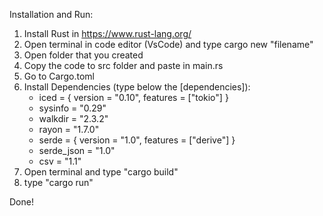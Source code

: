 Installation and Run:

1. Install Rust in https://www.rust-lang.org/
2. Open terminal in code editor (VsCode) and type cargo new "filename"
3. Open folder that you created
4. Copy the code to src folder and paste in main.rs
5. Go to Cargo.toml
6. Install Dependencies (type below the [dependencies]):
   - iced = { version = "0.10", features = ["tokio"] }
   - sysinfo = "0.29"
   - walkdir = "2.3.2"
   - rayon = "1.7.0"
   - serde = { version = "1.0", features = ["derive"] }
   - serde_json = "1.0"
   - csv = "1.1"
7. Open terminal and type "cargo build"
8. type "cargo run"

Done!

